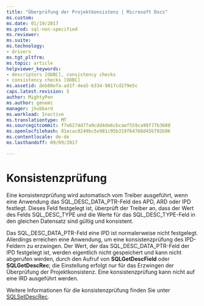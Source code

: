 ```yaml
---
title: "Überprüfung der Projektkonsistenz | Microsoft Docs"
ms.custom: 
ms.date: 01/19/2017
ms.prod: sql-non-specified
ms.reviewer: 
ms.suite: 
ms.technology:
- drivers
ms.tgt_pltfrm: 
ms.topic: article
helpviewer_keywords:
- descriptors [ODBC], consistency checks
- consistency checks [ODBC]
ms.assetid: deb80efa-ad1f-4ea5-b334-9817cd279e5c
caps.latest.revision: 5
author: MightyPen
ms.author: genemi
manager: jhubbard
ms.workload: Inactive
ms.translationtype: MT
ms.sourcegitcommit: f7e6274d77a9cdd4de6cbcaef559ca99f77b3608
ms.openlocfilehash: 81ecac0249bc5e981c95b319f64768d45b792b96
ms.contentlocale: de-de
ms.lasthandoff: 09/09/2017

---
```

# <a name="consistency-check"></a>Konsistenzprüfung
Eine konsistenzprüfung wird automatisch vom Treiber ausgeführt, wenn eine Anwendung das SQL_DESC_DATA_PTR-Feld des APD, ARD oder IPD festlegt. Dieses Feld festgelegt ist, überprüft der Treiber an, dass der Wert des Felds SQL_DESC_TYPE und die Werte für das SQL_DESC_TYPE-Feld in den gleichen Datensatz sind gültig und konsistent.  
  
 Das SQL_DESC_DATA_PTR-Feld eine IPD ist normalerweise nicht festgelegt. Allerdings erreichen eine Anwendung, um eine konsistenzprüfung des IPD-Feldern zu erzwingen. Der Wert, der das SQL_DESC_DATA_PTR-Feld der IPD festgelegt ist, werden eigentlich nicht gespeichert und kann nicht abgerufen werden, durch den Aufruf von **SQLGetDescField** oder **SQLGetDescRec**; die Einstellung erfolgt nur für das Erzwingen der Überprüfung der Projektkonsistenz. Eine konsistenzprüfung kann nicht auf eine IRD ausgeführt werden.  
  
 Weitere Informationen für die konsistenzprüfung finden Sie unter [SQLSetDescRec](../../../odbc/reference/syntax/sqlsetdescrec-function.md).

